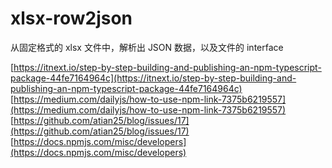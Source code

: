 # xlsx-row2json

从固定格式的 xlsx 文件中，解析出 JSON  数据，以及文件的 interface

[https://itnext.io/step-by-step-building-and-publishing-an-npm-typescript-package-44fe7164964c](https://itnext.io/step-by-step-building-and-publishing-an-npm-typescript-package-44fe7164964c)
[https://medium.com/dailyjs/how-to-use-npm-link-7375b6219557](https://medium.com/dailyjs/how-to-use-npm-link-7375b6219557)
[https://github.com/atian25/blog/issues/17](https://github.com/atian25/blog/issues/17)
[https://docs.npmjs.com/misc/developers](https://docs.npmjs.com/misc/developers)
